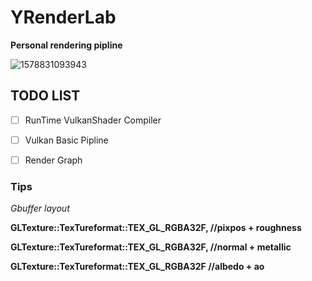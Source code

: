 # YRenderLab

**Personal rendering pipline**

![1578831093943](asset/1578831093943.png)

## TODO LIST

- [ ] RunTime VulkanShader Compiler

- [ ] Vulkan Basic Pipline
- [ ] Render Graph



### Tips

*Gbuffer layout*

**GLTexture::TexTureformat::TEX_GL_RGBA32F, //pixpos + roughness**

**GLTexture::TexTureformat::TEX_GL_RGBA32F, //normal + metallic**

**GLTexture::TexTureformat::TEX_GL_RGBA32F  //albedo + ao**



